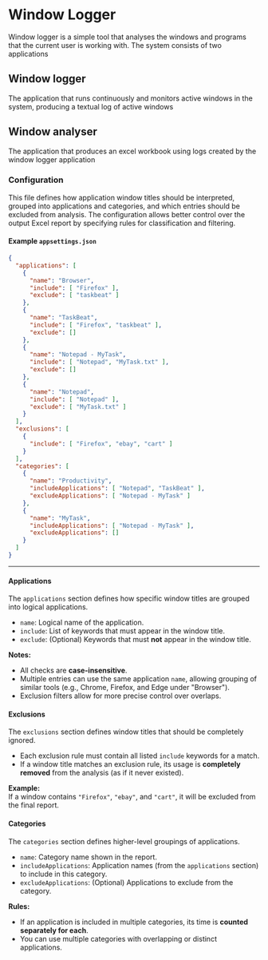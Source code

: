 # Window Logger

Window logger is a simple tool that analyses the windows and programs that the current user is working with. The system consists of two applications

## Window logger

The application that runs continuously and monitors active windows in the system, producing a textual log of active windows

## Window analyser

The application that produces an excel workbook using logs created by the window logger application

### Configuration

This file defines how application window titles should be interpreted, grouped into applications and categories, and which entries should be excluded from analysis. The configuration allows better control over the output Excel report by specifying rules for classification and filtering.

#### Example `appsettings.json`

```json
{
  "applications": [
    {
      "name": "Browser",
      "include": [ "Firefox" ],
      "exclude": [ "taskbeat" ]
    },
    {
      "name": "TaskBeat",
      "include": [ "Firefox", "taskbeat" ],
      "exclude": []
    },
    {
      "name": "Notepad - MyTask",
      "include": [ "Notepad", "MyTask.txt" ],
      "exclude": []
    },
    {
      "name": "Notepad",
      "include": [ "Notepad" ],
      "exclude": [ "MyTask.txt" ]
    }
  ],
  "exclusions": [
    {
      "include": [ "Firefox", "ebay", "cart" ]
    }
  ],
  "categories": [
    {
      "name": "Productivity",
      "includeApplications": [ "Notepad", "TaskBeat" ],
      "excludeApplications": [ "Notepad - MyTask" ]
    },
    {
      "name": "MyTask",
      "includeApplications": [ "Notepad - MyTask" ],
      "excludeApplications": []
    }
  ]
}
```

---


#### Applications

The `applications` section defines how specific window titles are grouped into logical applications.

- `name`: Logical name of the application.
- `include`: List of keywords that must appear in the window title.
- `exclude`: (Optional) Keywords that must **not** appear in the window title.

**Notes:**
- All checks are **case-insensitive**.
- Multiple entries can use the same application `name`, allowing grouping of similar tools (e.g., Chrome, Firefox, and Edge under "Browser").
- Exclusion filters allow for more precise control over overlaps.

#### Exclusions

The `exclusions` section defines window titles that should be completely ignored.

- Each exclusion rule must contain all listed `include` keywords for a match.
- If a window title matches an exclusion rule, its usage is **completely removed** from the analysis (as if it never existed).

**Example:**  
If a window contains `"Firefox"`, `"ebay"`, and `"cart"`, it will be excluded from the final report.

#### Categories

The `categories` section defines higher-level groupings of applications.

- `name`: Category name shown in the report.
- `includeApplications`: Application names (from the `applications` section) to include in this category.
- `excludeApplications`: (Optional) Applications to exclude from the category.

**Rules:**
- If an application is included in multiple categories, its time is **counted separately for each**.
- You can use multiple categories with overlapping or distinct applications.
